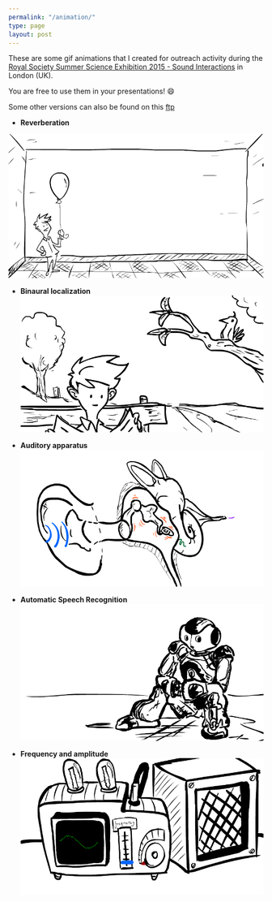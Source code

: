 ```yaml
---
permalink: "/animation/"
type: page
layout: post
---
```


These are some gif animations that I created
for outreach activity during the
[Royal Society Summer Science Exhibition 2015 - Sound Interactions](http://sse.royalsociety.org/2015/sound-interactions/)
in London (UK).

You are free to use them in your presentations! :smile:

Some other versions can also be found on this [ftp](ftp://ftp.esat.kuleuven.be/SISTA/nantonel/Videos/)

* **Reverberation**


![](/assets/images/science_weekv2.gif)

* **Binaural localization**
![](/assets/images/interauralv1.gif)

* **Auditory apparatus**
![](/assets/images/auditory_apparatus.gif)

* **Automatic Speech Recognition**
![](/assets/images/naoSR.gif)

* **Frequency and amplitude**
![](/assets/images/oscilloscope.gif)
